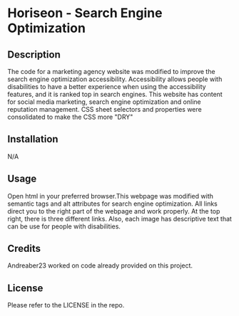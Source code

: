 # Horiseon - Search Engine Optimization

## Description

The code for a marketing agency website was modified to improve the search engine optimization accessibility. Accessibility allows people with disabilities to have a better experience when using the accessibility features, and it is ranked top in search engines. This website has content for social media marketing, search engine optimization and online reputation management. CSS sheet selectors and properties were consolidated to make the CSS more "DRY"

## Installation

N/A

## Usage

Open html in your preferred browser.This webpage was modified with semantic tags and alt attributes for search engine optimization.  All links direct you to the right part of the webpage and work properly. At the top right, there is three different links. Also, each image has descriptive text that can be use for people with disabilities.


## Credits
Andreaber23 worked on code already provided on this project. 

## License
Please refer to the LICENSE in the repo.


